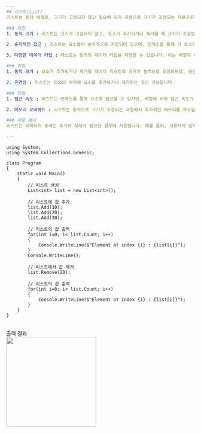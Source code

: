 ```yaml
---
## 리스트(List)
리스트는 동적 배열로, 크기가 고정되지 않고 필요에 따라 자동으로 크기가 조정되는 자료구조입니다.

### 특징
1. 동적 크기 : 리스트는 크기가 고정되지 않고, 요소가 추가되거나 제거될 때 크기가 조정됩니다.

2. 순차적인 접근 : 리스트는 요소들이 순차적으로 저장되어 있으며, 인덱스를 통해 각 요소에 접근할 수 있습니다.

3. 다양한 데이터 타입 : 리스트는 임의의 데이터 타입을 저장할 수 있습니다. 이는 배열과 비슷하지만, 리스트는 동적으로 크기가 조정되는 특징을 가지고 있습니다.

### 장점
1. 동적 크기 : 요소가 추가되거나 제거될 때마다 리스트의 크기가 동적으로 조정되므로, 공간의 효율적인 사용이 가능합니다.

2. 유연성 : 리스트는 임의의 위치에 요소를 추가하거나 제거하는 것이 가능합니다.

### 단점
1. 접근 속도 : 리스트는 인덱스를 통해 요소에 접근할 수 있지만, 배열에 비해 접근 속도가 느릴 수 있습니다.

2. 메모리 오버헤드 : 리스트는 동적으로 크기가 조정되는 과정에서 추가적인 메모리를 요구할 수 있습니다.

### 사용 예시
리스트는 데이터의 동적인 추가와 삭제가 필요한 경우에 사용됩니다. 예를 들어, 사용자의 입력을 받아 저장하거나, 데이터를 동적으로 로드해야 하는 경우에 리스트는 매우 유용한 자료구조입니다.

---
```


```
using System;
using System.Collections.Generic;

class Program
{
    static void Main()
    {
        // 리스트 생성
        List<int> list = new List<int>();

        // 리스트에 값 추가
        list.Add(10);
        list.Add(20);
        list.Add(30);

        // 리스트의 값 출력
        for(int i=0; i< list.Count; i++)
        {
            Console.WriteLine($"Element at index {i} : {list[i]}");
        }
        Console.WriteLine();

        // 리스트에서 값 제거
        list.Remove(20);

        // 리스트의 값 출력
        for(int i=0; i< list.Count; i++)
        {
            Console.WriteLine($"Element at index {i} : {list[i]}");
        }
	}
}
```

<br>
출력 결과
<br>
<img src="https://velog.velcdn.com/images/dbsdbds4532/post/7b8563a3-68f6-4260-afc6-257e131027c7/image.png" width="240px" align="left">
